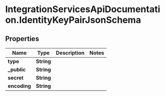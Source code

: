 # IntegrationServicesApiDocumentation.IdentityKeyPairJsonSchema

## Properties
Name | Type | Description | Notes
------------ | ------------- | ------------- | -------------
**type** | **String** |  | 
**_public** | **String** |  | 
**secret** | **String** |  | 
**encoding** | **String** |  | 
